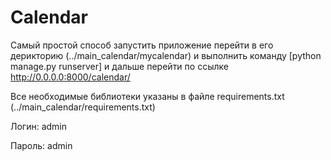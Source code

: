#  Calendar

Самый простой способ запустить приложение перейти в его дерикторию (../main_calendar/mycalendar) и выполнить команду [python manage.py runserver] и дальше перейти по ссылке http://0.0.0.0:8000/calendar/

Все необходимые библиотеки указаны в файле requirements.txt (../main_calendar/requirements.txt)

Логин: admin

Пароль: admin
